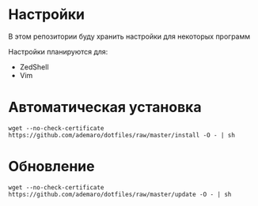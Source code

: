 Настройки
=========

В этом репозитории буду хранить настройки для некоторых программ

Настройки планируются для:

* ZedShell
* Vim

Автоматическая установка
========================

`wget --no-check-certificate https://github.com/ademaro/dotfiles/raw/master/install -O - | sh`

Обновление
==========

`wget --no-check-certificate https://github.com/ademaro/dotfiles/raw/master/update -O - | sh`
